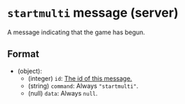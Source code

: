 # `startmulti` message (server)

A message indicating that the game has begun.

## Format

* (object):
    * (integer) `id`: [The id of this message.](../Ribbon.md#id-messages)
    * (string) `command`: Always `"startmulti"`.
    * (null) `data`: Always `null`.